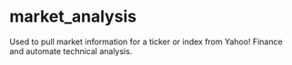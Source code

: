 # market_analysis

Used to pull market information for a ticker or index from Yahoo! Finance and automate technical analysis.
